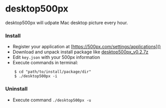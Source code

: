 # desktop500px

desktop500px will udpate Mac desktop picture every hour.

### Install

* Register your application at [https://500px.com/settings/applications]()
* Download and unpack install package like [desktop500px_v0.2.7z](https://github.com/pihao/desktop500px/releases/download/v0.2/desktop500px_v0.2.7z)
* Edit `key.json` with your 500px information
* Execute commands in terminal:
```
    $ cd "path/to/install/package/dir"
    $ ./desktop500px -i
```

### Uninstall

* Execute command `./desktop500px -u`
